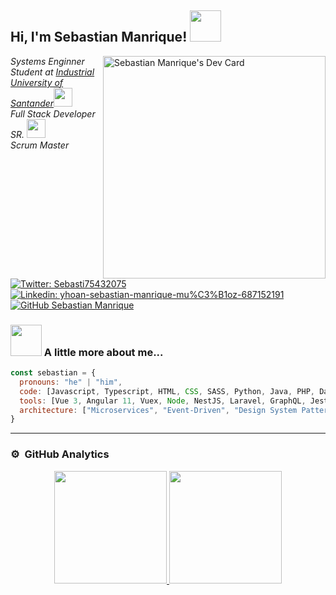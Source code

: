 <h2> Hi, I'm Sebastian Manrique! <img src="https://media.giphy.com/media/mGcNjsfWAjY5AEZNw6/giphy.gif" width="50"></h2>
<!-- <img align='right' src="https://media.giphy.com/media/3oKIPnAiaMCws8nOsE/giphy.gif" width="250" height="350"> -->
<!-- <a align="right" href="https://app.daily.dev/inmortalregis"><img align='right' src="https://api.daily.dev/devcards/569d59657bcd4472865427ece8c1e8fe.png?r=ual" width="250" alt="Sebastian Manrique's Dev Card"/></a> -->
<a alighn="right" href="https://app.daily.dev/inmortalregis"><img align="right" src="https://api.daily.dev/devcards/v2/rLKCoNUrS.png?r=gmm" width="356" alt="Sebastian Manrique's Dev Card"/></a>

<p><em>Systems Enginner Student at <a href="https://www.uis.edu.co">Industrial University of Santander</a><img src="https://media.giphy.com/media/fYSnHlufseco8Fh93Z/giphy.gif" width="30">
  </br>
<!--   Full Stack Developer at <a href="https://dafiti.com.co">Dafiti</a> -->
  Full Stack Developer SR.
<img src="https://media.giphy.com/media/WUlplcMpOCEmTGBtBW/giphy.gif" width="30"> 
   </br>
  Scrum Master
</em>
</p>

[![Twitter: Sebasti75432075](https://img.shields.io/twitter/follow/Sebasti75432075?style=social)](https://twitter.com/Sebasti75432075)
[![Linkedin: yhoan-sebastian-manrique-mu%C3%B1oz-687152191](https://img.shields.io/badge/-sebastianmanrique-blue?style=flat-square&logo=Linkedin&logoColor=white&link=https://www.linkedin.com/in/sebastian-manrique/)](https://www.linkedin.com/in/sebastian-manrique/)
[![GitHub Sebastian Manrique](https://img.shields.io/github/followers/SManriqueDev?label=follow&style=social)](https://github.com/SManriqueDev)


### <img src="https://media.giphy.com/media/VgCDAzcKvsR6OM0uWg/giphy.gif" width="50"> A little more about me...   

```javascript
const sebastian = {
  pronouns: "he" | "him",
  code: [Javascript, Typescript, HTML, CSS, SASS, Python, Java, PHP, Dart],
  tools: [Vue 3, Angular 11, Vuex, Node, NestJS, Laravel, GraphQL, Jest, Ionic, Docker, NuxtJS, Ionic, GreensockJS, AWS Services, Flutter, RabbitMQ, Redis, Vuetify, Bootstrap, TailwindCSS, Storybook, GitHub Actions, Git, Jira, Firebase, Arduino, Lighthouse Framework, Strapi, Gatsby, Selenium, Scrum],
  architecture: ["Microservices", "Event-Driven", "Design System Pattern", "Backend For FrontEnd", "Bloc", "Scope Model", "Getx", "Repository Pattern"],
}
```
---


### ⚙️ &nbsp;GitHub Analytics

<p align="center">
<a href="https://github.com/SManriqueDev">
  <img height="180em" src="https://github-readme-stats-eight-theta.vercel.app/api?username=SManriqueDev&show_icons=true&theme=algolia&include_all_commits=true&count_private=true"/>
  <img height="180em" src="https://github-readme-stats-eight-theta.vercel.app/api/top-langs/?username=SManriqueDev&layout=compact&langs_count=8&theme=algolia"/>
</a>
</p>




